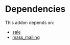 # Dependencies

This addon depends on:

- [sale](../../../../odoo-bringout-oca-ocb-sale)
- [mass_mailing](../../../../../oca-ocb-mail/odoo-bringout-oca-ocb-mass_mailing)
